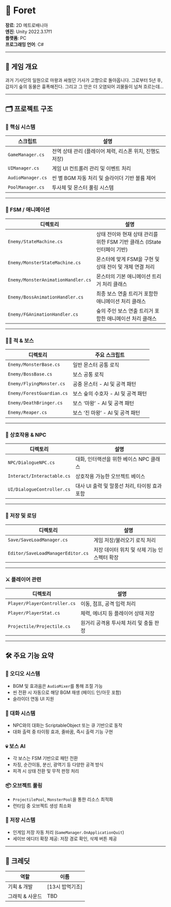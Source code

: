 # 🌿 Foret

**장르**: 2D 메트로배니아  
**엔진**: Unity 2022.3.17f1  
**플랫폼**: PC  
**프로그래밍 언어**: C#

---

## 📖 게임 개요

과거 기사단의 일원으로 마왕과 싸웠던 기사가 고향으로 돌아옵니다. 그로부터 5년 후, 갑자기 숲의 동물은 흉폭해진다. 그리고 그 안은 더 오염되어 괴물들이 넘쳐 흐르는데...

---

## 🗂️ 프로젝트 구조

### 🔧 핵심 시스템

| 스크립트 | 설명 |
|----------|------|
| `GameManager.cs` | 전역 상태 관리 (플레이어 체력, 리스폰 위치, 진행도 저장) |
| `UIManager.cs` | 게임 UI 컨트롤러 관리 및 이벤트 처리 |
| `AudioManager.cs` | 씬 별 BGM 자동 처리 및 슬라이더 기반 볼륨 제어 |
| `PoolManager.cs` | 투사체 및 몬스터 풀링 시스템 |

---

### 🧠 FSM / 애니메이션

| 디렉토리 | 설명 |
|----------|------|
| `Enemy/StateMachine.cs` | 상태 전이와 현재 상태 관리를 위한 FSM 기반 클래스 (IState 인터페이 기반) |
| `Enemy/MonsterStateMachine.cs` | 몬스터에 맞게 FSM을 구현 및 상태 전이 및 개체 연결 처리 |
| `Enemy/MonsterAnimationHandler.cs` | 몬스터의 기본 애니메이션 트리거 처리 클래스 |
| `Enemy/BossAnimationHandler.cs` | 최종 보스 연출 트리거 포함한 애니메이션 처리 클래스 |
| `Enemy/FGAnimationHandler.cs` | 숲의 주인 보스 연출 트리거 포함한 애니메이션 처리 클래스 |

---

### 🧟‍♀️ 적 & 보스

| 디렉토리 | 주요 스크립트 |
|----------|----------------|
| `Enemy/MonsterBase.cs` | 일반 몬스터 공통 로직 |
| `Enemy/BossBase.cs` | 보스 공통 로직 |
| `Enemy/FlyingMonster.cs` | 공중 몬스터 - AI 및 공격 패턴 |
| `Enemy/ForestGuardian.cs` | 보스 숲의 수호자 - AI 및 공격 패턴 |
| `Enemy/DeathBringer.cs` | 보스 ‘마왕’ - AI 및 공격 패턴 |
| `Enemy/Reaper.cs` | 보스 ‘진 마왕’ - AI 및 공격 패턴 |

---

### 💬 상호작용 & NPC

| 디렉토리 | 설명 |
|----------|------|
| `NPC/DialogueNPC.cs` | 대화, 인터랙션을 위한 베이스 NPC 클래스 |
| `Interact/Interactable.cs` | 상호작용 가능한 오브젝트 베이스 |
| `UI/DialogueController.cs` | 대사 UI 출력 및 말풍선 처리, 타이핑 효과 포함 |

---

### 💾 저장 및 로딩

| 디렉토리 | 설명 |
|----------|------|
| `Save/SaveLoadManager.cs` | 게임 저장/불러오기 로직 처리 |
| `Editor/SaveLoadManagerEditor.cs` | 저장 데이터 위치 및 삭제 기능 인스펙터 확장 |

---

### ⚔️ 플레이어 관련

| 디렉토리 | 설명 |
|----------|------|
| `Player/PlayerController.cs` | 이동, 점프, 공격 입력 처리 |
| `Player/PlayerStat.cs` | 체력, 에너지 등 플레이어 상태 저장 |
| `Projectile/Projectile.cs` | 원거리 공격용 투사체 처리 및 충돌 판정 |

---

## 🛠️ 주요 기능 요약

### 🎵 오디오 시스템
- BGM 및 효과음은 `AudioMixer`를 통해 조절 가능
- 씬 전환 시 자동으로 해당 BGM 재생 (페이드 인/아웃 포함)
- 슬라이더 연동 UI 지원

### 💬 대화 시스템
- NPC와의 대화는 ScriptableObject 또는 큐 기반으로 동작
- 대화 출력 중 타이핑 효과, 줄바꿈, 즉시 출력 기능 구현

### 💀 보스 AI
- 각 보스는 FSM 기반으로 패턴 전환
- 차징, 순간이동, 분신, 광역기 등 다양한 공격 방식
- 피격 시 상태 전환 및 무적 판정 처리

### 📦 오브젝트 풀링
- `ProjectilePool`, `MonsterPool`을 통한 리소스 최적화
- 런타임 중 오브젝트 생성 최소화

### 💾 저장 시스템
- 인게임 저장 자동 처리 (`GameManager.OnApplicationQuit`)
- 세이브 에디터 확장 제공: 저장 경로 확인, 삭제 버튼 제공

---

## 🙌 크레딧

| 역할 | 이름 |
|------|------|
| 기획 & 개발 | [13시 밥먹기조] |
| 그래픽 & 사운드 | TBD |


